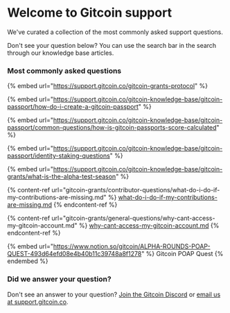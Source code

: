 # Welcome to Gitcoin support

&#x20;We've curated a collection of the most commonly asked support questions.

Don't see your question below? You can use the search bar in the search through our knowledge base articles.

### Most commonly asked questions

{% embed url="https://support.gitcoin.co/gitcoin-grants-protocol" %}

{% embed url="https://support.gitcoin.co/gitcoin-knowledge-base/gitcoin-passport/how-do-i-create-a-gitcoin-passport" %}

{% embed url="https://support.gitcoin.co/gitcoin-knowledge-base/gitcoin-passport/common-questions/how-is-gitcoin-passports-score-calculated" %}

{% embed url="https://support.gitcoin.co/gitcoin-knowledge-base/gitcoin-passport/identity-staking-questions" %}

{% embed url="https://support.gitcoin.co/gitcoin-knowledge-base/gitcoin-grants/what-is-the-alpha-test-season" %}

{% content-ref url="gitcoin-grants/contributor-questions/what-do-i-do-if-my-contributions-are-missing.md" %}
[what-do-i-do-if-my-contributions-are-missing.md](gitcoin-grants/contributor-questions/what-do-i-do-if-my-contributions-are-missing.md)
{% endcontent-ref %}

{% content-ref url="gitcoin-grants/general-questions/why-cant-access-my-gitcoin-account.md" %}
[why-cant-access-my-gitcoin-account.md](gitcoin-grants/general-questions/why-cant-access-my-gitcoin-account.md)
{% endcontent-ref %}

{% embed url="https://www.notion.so/gitcoin/ALPHA-ROUNDS-POAP-QUEST-493d64efd08e4b40b11c39748a8f1278" %}
Gitcoin POAP Quest
{% endembed %}

### Did we answer your question?

Don't see an answer to your question? [Join the Gitcoin Discord](https://discord.gg/b5PEjyVFXT) or [email us at support.gitcoin.co](mailto:support@gitcoin.co).
